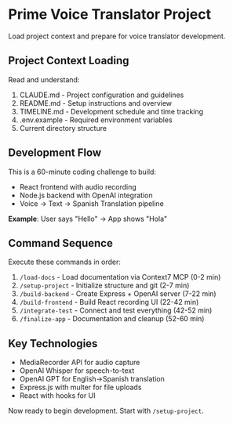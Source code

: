 # Prime Voice Translator Project

Load project context and prepare for voice translator development.

## Project Context Loading

Read and understand:
1. CLAUDE.md - Project configuration and guidelines
2. README.md - Setup instructions and overview  
3. TIMELINE.md - Development schedule and time tracking
4. .env.example - Required environment variables
5. Current directory structure

## Development Flow

This is a 60-minute coding challenge to build:
- React frontend with audio recording
- Node.js backend with OpenAI integration
- Voice → Text → Spanish Translation pipeline

**Example**: User says "Hello" → App shows "Hola"

## Command Sequence

Execute these commands in order:
1. `/load-docs` - Load documentation via Context7 MCP (0-2 min)
2. `/setup-project` - Initialize structure and git (2-7 min)
3. `/build-backend` - Create Express + OpenAI server (7-22 min)
4. `/build-frontend` - Build React recording UI (22-42 min)
5. `/integrate-test` - Connect and test everything (42-52 min)
6. `/finalize-app` - Documentation and cleanup (52-60 min)

## Key Technologies
- MediaRecorder API for audio capture
- OpenAI Whisper for speech-to-text
- OpenAI GPT for English→Spanish translation
- Express.js with multer for file uploads
- React with hooks for UI

Now ready to begin development. Start with `/setup-project`.